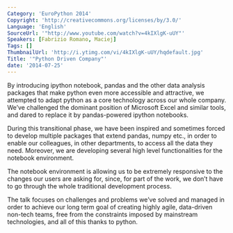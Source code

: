 ```yaml
---
Category: 'EuroPython 2014'
Copyright: 'http://creativecommons.org/licenses/by/3.0/'
Language: 'English'
SourceUrl: '"http://www.youtube.com/watch?v=4kIXlgK-uUY"'
Speakers: [Fabrizio Romano, Maciej]
Tags: []
ThumbnailUrl: 'http://i.ytimg.com/vi/4kIXlgK-uUY/hqdefault.jpg'
Title: '"Python Driven Company"'
date: '2014-07-25'
---
```

By introducing ipython notebook, pandas and the other data analysis packages that make python even more accessible and attractive, we attempted to adapt python as a core technology across our whole company. We’ve challenged the dominant position of Microsoft Excel and similar tools, and dared to replace it by pandas-powered ipython notebooks.

During this transitional phase, we have been inspired and sometimes forced to develop multiple packages that extend pandas, numpy etc., in order to enable our colleagues, in other departments, to access all the data they need. Moreover, we are developing several high level functionalities for the notebook environment. 

The notebook environment is allowing us to be extremely responsive to the changes our users are asking for, since, for part of the work, we don’t have to go through the whole traditional development process.

The talk focuses on challenges and problems we’ve solved and managed in order to achieve our long term goal of creating highly agile, data-driven non-tech teams, free from the constraints imposed by mainstream technologies, and all of this thanks to python.